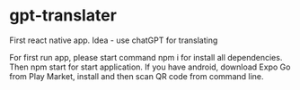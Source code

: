 # gpt-translater
First react native app. Idea - use chatGPT for translating

For first run app, please start command npm i for install all dependencies. Then npm start for start application.
If you have android, download Expo Go from Play Market, install and then scan QR code from command line.

